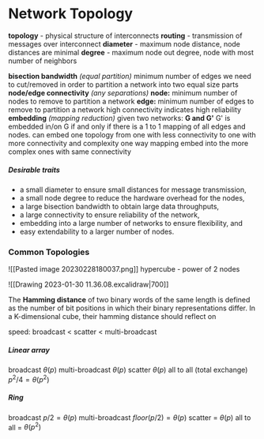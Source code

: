
# Network Topology
**topology** - physical structure of interconnects
**routing** - transmission of messages over interconnect
**diameter** - maximum node distance, node distances are minimal
**degree** - maximum node out degree, node with most number of neighbors

**bisection bandwidth** *(equal partition)*
	minimum number of edges we need to cut/removed in order to partition a network into two equal size parts
**node/edge connectivity** *(any separations)*
	**node:** minimum number of nodes to remove to partition a network
	**edge:** minimum number of edges to remove to partition a network
	high connectivity indicates high reliability 
**embedding** *(mapping reduction)* 
	given two networks: **G and G'**
	G' is embedded in/on G if and only if there is a 1 to 1 mapping of all edges and nodes. 
	can embed one topology from one with less connectivity to one with more connectivity and complexity
	one way mapping
	embed into the more complex ones with same connectivity
	

##### Desirable traits
- a small diameter to ensure small distances for message transmission, 
- a small node degree to reduce the hardware overhead for the nodes, 
- a large bisection bandwidth to obtain large data throughputs, 
- a large connectivity to ensure reliability of the network, 
- embedding into a large number of networks to ensure flexibility, and 
- easy extendability to a larger number of nodes.


### Common Topologies
![[Pasted image 20230228180037.png]]
hypercube - power of 2 nodes

![[Drawing 2023-01-30 11.36.08.excalidraw|700]]


The **Hamming distance** of two binary words of the same length is defined as the number of bit positions in which their binary representations differ. In a K-dimensional cube, their hamming distance should reflect on 


speed:
broadcast < scatter < multi-broadcast

##### Linear array
broadcast $\theta(p)$
multi-broadcast $\theta(p)$
scatter $\theta(p)$
all to all (total exchange) $p^{2}/4=\theta(p^2)$

##### Ring
broadcast $p/2=\theta(p)$
multi-broadcast $floor(p/2)=\theta(p)$
scatter = $\theta(p)$ 
all to all = $\theta(p^2)$
